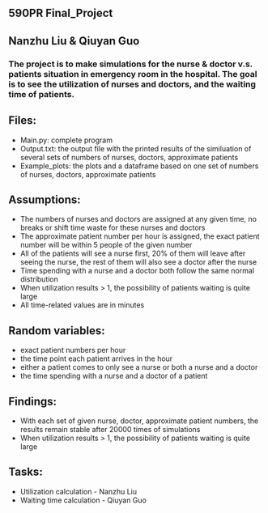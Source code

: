 ## 590PR Final_Project
## Nanzhu Liu & Qiuyan Guo

### The project is to make simulations for the nurse & doctor v.s. patients situation in emergency room in the hospital. The goal is to see the utilization of nurses and doctors, and the waiting time of patients.

## Files:
- Main.py: complete program
- Output.txt: the output file with the printed results of the similuation of several sets of numbers of nurses, doctors, approximate patients
- Example_plots: the plots and a dataframe based on one set of numbers of nurses, doctors, approximate patients

## Assumptions:
- The numbers of nurses and doctors are assigned at any given time, no breaks or shift time waste for these nurses and doctors
- The approximate patient number per hour is assigned, the exact patient number will be within 5 people of the given number
- All of the patients will see a nurse first, 20% of them will leave after seeing the nurse, the rest of them will also see a doctor after the nurse
- Time spending with a nurse and a doctor both follow the same normal distribution
- When utilization results > 1, the possibility of patients waiting is quite large
- All time-related values are in minutes

## Random variables:
- exact patient numbers per hour
- the time point each patient arrives in the hour
- either a patient comes to only see a nurse or both a nurse and a doctor
- the time spending with a nurse and a doctor of a patient

## Findings:
- With each set of given nurse, doctor, approximate patient numbers, the results remain stable after 20000 times of simulations
- When utilization results > 1, the possibility of patients waiting is quite large

## Tasks:
- Utilization calculation - Nanzhu Liu
- Waiting time calculation - Qiuyan Guo

